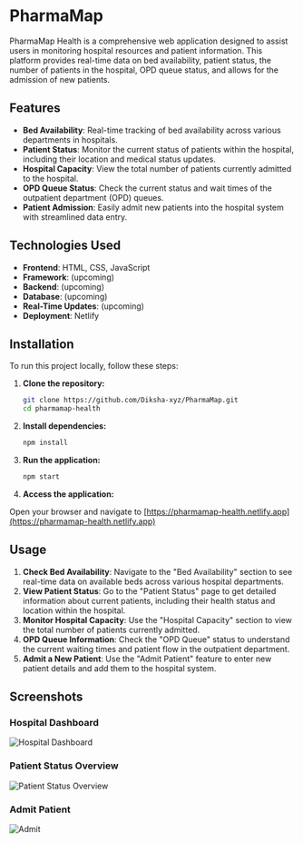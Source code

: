 # PharmaMap 

PharmaMap Health is a comprehensive web application designed to assist users in monitoring hospital resources and patient information. This platform provides real-time data on bed availability, patient status, the number of patients in the hospital, OPD queue status, and allows for the admission of new patients.

## Features

- **Bed Availability**: Real-time tracking of bed availability across various departments in hospitals.
- **Patient Status**: Monitor the current status of patients within the hospital, including their location and medical status updates.
- **Hospital Capacity**: View the total number of patients currently admitted to the hospital.
- **OPD Queue Status**: Check the current status and wait times of the outpatient department (OPD) queues.
- **Patient Admission**: Easily admit new patients into the hospital system with streamlined data entry.

## Technologies Used

- **Frontend**: HTML, CSS, JavaScript
- **Framework**: (upcoming)
- **Backend**: (upcoming)
- **Database**: (upcoming)
- **Real-Time Updates**: (upcoming)
- **Deployment**: Netlify

## Installation

To run this project locally, follow these steps:

1. **Clone the repository:**

   ```bash
   git clone https://github.com/Diksha-xyz/PharmaMap.git
   cd pharmamap-health

2. **Install dependencies:**

   ```bash
   npm install
3. **Run the application:**

   ```bash
   npm start
4. **Access the application:**

Open your browser and navigate to [https://pharmamap-health.netlify.app](https://pharmamap-health.netlify.app)


## Usage

1. **Check Bed Availability**: Navigate to the "Bed Availability" section to see real-time data on available beds across various hospital departments.
2. **View Patient Status**: Go to the "Patient Status" page to get detailed information about current patients, including their health status and location within the hospital.
3. **Monitor Hospital Capacity**: Use the "Hospital Capacity" section to view the total number of patients currently admitted.
4. **OPD Queue Information**: Check the "OPD Queue" status to understand the current waiting times and patient flow in the outpatient department.
5. **Admit a New Patient**: Use the "Admit Patient" feature to enter new patient details and add them to the hospital system.


## Screenshots
### Hospital Dashboard

![Hospital Dashboard](Screenshot%202024-09-02%20130626.png)

### Patient Status Overview

![Patient Status Overview](Screenshot%202024-09-02%20130711.png)

### Admit Patient

![Admit](Screenshot%202024-09-02%20130644.png)



